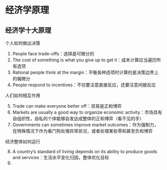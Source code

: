 # 经济学原理

## 经济学十大原理

个人如何做出决策

1. People face trade-offs：选择是可微分的
2. The cost of something is what you give up to get it：成本计算应当遍历所有选项
3. Rational people think at the margin：平衡各种选项时计算的是决策边界上的偏微分
4. People respond to incentives：不仅要注意直接反应，还要注意间接反应

人们如何相互作用

5. Trade can make everyone better off：贸易是正和博弈
6. Markets are usually a good way to organize economic activity：市场具有自组织性，自私的个体能够自发达成整体的正和博弈（看不见的手）
7. Governments can sometimes improve market outcomes：作为强制力，在特殊情况下作为看门狗处理异常状况，或者处理某些零和甚至负和博弈

经济整体如何运行

8. A country’s standard of livinig depends on its ability to produce goods and services：生活水平变化归因，整体优化目标
9. 